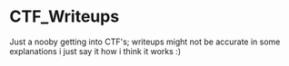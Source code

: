 # CTF_Writeups
Just a nooby getting into CTF's; writeups might not be accurate in some explanations i just say it how i think it works :)
